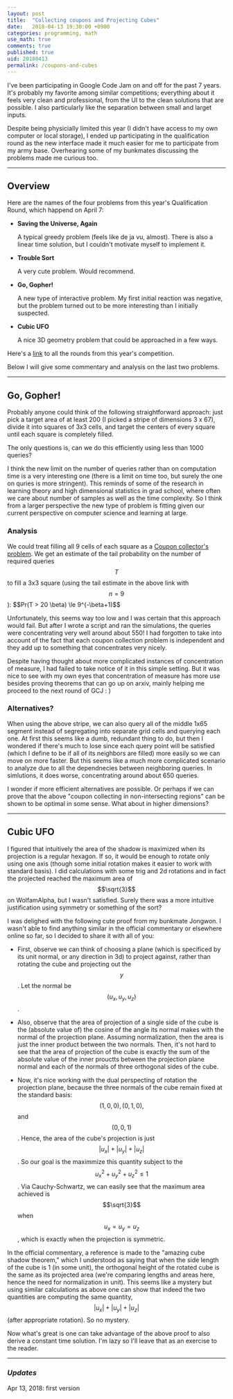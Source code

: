 ```yaml
---
layout: post
title:  "Collecting coupons and Projecting Cubes"
date:   2018-04-13 19:30:00 +0900
categories: programming, math
use_math: true
comments: true
published: true
uid: 20180413
permalink: /coupons-and-cubes
---
```


I've been participating in Google Code Jam on and off for the past 7 years. It's probably my favorite among similar competitions; 
everything about it feels very clean and professional, from the UI to the clean solutions that are possible. I also particularly like the separation between small and larget inputs.

Despite being physicially limited this year (I didn't have access to my own computer or local storage), 
I ended up participating in the qualification round as the new interface
made it much easier for me to participate from my army base. Overhearing some of my bunkmates discussing the problems made me curious too.

-------

## Overview

Here are the names of the four problems from this year's Qualification Round, which happend on April 7:

* **Saving the Universe, Again**

  A typical greedy problem (feels like de ja vu, almost). There is also a linear time solution, but I couldn't motivate myself 
  to implement it.

* **Trouble Sort**

  A very cute problem. Would recommend.

* **Go, Gopher!**

  A new type of interactive problem. My first initial reaction was negative, but the problem turned out to be more interesting than I initially 
  suspected.

* **Cubic UFO**

  A nice 3D geometry problem that could be approached in a few ways. 


Here's a [link](https://codejam.withgoogle.com/2018/challenges) to all the rounds from this year's competition.

Below I will give some commentary and analysis on the last two problems.


-------

## Go, Gopher!

Probably anyone could think of the following straightforward approach: just pick a target area of at least 200 (I picked a stripe of dimensions 3 x 67),
divide it into squares of 3x3 cells, and target the centers of every square until each square is completely filled.

The only questions is, can we do this efficiently using less than 1000 queries?

I think the new limit on the number of queries rather than on computation time is a very interesting one (there is a limit on time too, but surely the one on quries is more stringent).
This reminds of some of the research in learning theory and high dimensional statistics in grad school, 
where often we care about number of samples as well as the time complexity.
So I think from a larger perspective the new type of problem is fitting given our current perspective on computer science and learning at large.

### Analysis
We could treat filling all 9 cells of each square as a [Coupon collector's problem](https://en.wikipedia.org/wiki/Coupon_collector%27s_problem).
We get an estimate of the tail probability on the number of required queries $$T$$ to fill a 3x3 square (using the tail estimate in the above link with $$n=9$$): $$Pr(T > 20 \beta) \le 9^{-\beta+1)$$

Unfortunately, this seems way too low and I was certain that this approach would fail.
But after I wrote a script and ran the simulations, the queries were concentrating very well around about 550!
I had forgotten to take into account of the fact that each coupon collection problem is independent and they add up to
something that concentrates very nicely.

Despite having thought about more complicated instances of concentration of measure, I had failed to take notice of it in this simple setting.
But it was nice to see with my own eyes that concentration of measure has more use besides proving theorems that can go up on arxiv,
mainly helping me proceed to the next round of GCJ : )


### Alternatives?

When using the above stripe, we can also query all of the middle 1x65 segment instead of segregating into separate grid cells and querying each one.
At first this seems like a dumb,  redundant thing to do, but then I wondered if there's much to lose since each query point will be satisfied (which I define to be if all of its neighbors are filled)
more easily so we can move on more faster. 
But this seems like a much more complicated scenario to analyze due to all the dependnecies between neighboring queries. In simlutions, it does worse, concentrating around about 650 queries.


I wonder if more efficient alternatives are possible.
Or perhaps if we can prove that the above "coupon collecting in non-intersecting regions" can be shown to be optimal in some sense.
What about in higher dimensions?

--------

## Cubic UFO

I figured that intuitively the area of the shadow is maximized when its projection is a regular hexagon.
If so, it would be enough to rotate only using one axis (though some initial rotation makes it easier to work with
standard basis). I did calculations with some trig and 2d rotations and in fact the projected reached the maximum area of $$\sqrt{3}$$ on WolfamAlpha,
but I wasn't satisfied. Surely there was a more intuitive justification using symmetry or something of the sort?

I was delighed with the following cute proof from my bunkmate Jongwon. I wasn't able to find anything similar in the official commentary or elsewhere online so far,
so I decided to share it with all of you:

* First, observe we can think of choosing a plane (which is specificed by its unit normal, or any direction in 3d) to project against, rather than rotating the cube
and projecting out the $$y$$. Let the normal be $$(u_x, u_y, u_z)$$.

* Also, observe that the area of projection of a single side of the cube is the (absolute value of) the cosine of the angle its normal makes with the normal of the projection plane. Assuming normalization, then the area is just the inner product between the two normals.
  Then, it's not hard to see that the area of projection of the cube is exactly the sum of the absolute value of the inner prouctts between the projection plane normal and each of the normals of three orthogonal sides of the cube.
  
* Now, it's nice working with the dual perspecting of rotation the projection plane, because the three normals of the cube remain fixed at the standard basis: $$(1,0,0), (0,1,0),$$ and $$(0,0,1)$$. Hence, the area of the cube's projection is just
 $$|u_x| + |u_y| + |u_z|$$. So our goal is the maximmize this quantity subject to the $$u_x^2 + u_y^2 + u_z^2 \le 1$$.
 Via Cauchy-Schwartz, we can easily see that the maximum area achieved is $$\sqrt{3}$$ when $$u_x = u_y = u_z$$, which is exactly when the projection is symmetric.
 
In the official commentary, a reference is made to the "amazing cube shadow theorem," which I understood as saying that when the side length of the cube is 1 (in some unit), the orthogonal height of the rotated cube is the same as its projected area (we're comparing lengths and areas here, hence the need for normalization in unit). This seems like a mystery but using similar calculations as above one can show that indeed the two quantities are computing the same quantity, $$|u_x| + |u_y| + |u_z|$$ (after appropriate rotation).
 So no mystery.
 
 
Now what's great is one can take advantage of the above proof to also derive a constant time solution. 
I'm lazy so I'll leave that as an exercise to the reader.



--------

### *Updates*

Apr 13, 2018: first version
